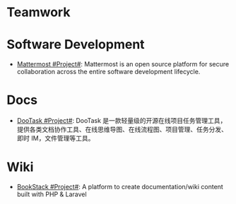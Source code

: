 # Teamwork

# Software Development

- [Mattermost #Project#](https://github.com/mattermost/mattermost-server): Mattermost is an open source platform for secure collaboration across the entire software development lifecycle.

# Docs

- [DooTask #Project#](https://github.com/kuaifan/dootask): DooTask 是一款轻量级的开源在线项目任务管理工具，提供各类文档协作工具、在线思维导图、在线流程图、项目管理、任务分发、即时 IM，文件管理等工具。

# Wiki

- [BookStack #Project#](https://github.com/BookStackApp/BookStack): A platform to create documentation/wiki content built with PHP & Laravel
